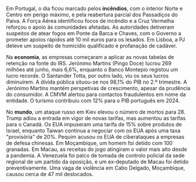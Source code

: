 Em Portugal, o dia ficou marcado pelos **incêndios**, com o interior Norte e Centro em perigo máximo, e pela reabertura parcial dos Passadiços do Paiva. A Força Aérea identificou focos de incêndio e a Cruz Vermelha reforçou o apoio às comunidades afetadas. As autoridades detiveram suspeitos de atear fogos em Ponte da Barca e Chaves, com o Governo a prometer apoios rápidos até 10 mil euros para os lesados. Em Lisboa, a PJ deteve um suspeito de homicídio qualificado e profanação de cadáver.

Na **economia**, as empresas começaram a aplicar as novas tabelas de retenção na fonte do IRS. Jerónimo Martins (Pingo Doce) lucrou 269 milhões até junho, mais 6,6%, enquanto o Banco Montepio registou um lucro recorde. O Santander Totta, por outro lado, viu os seus lucros diminuírem. A dívida pública situou-se nos 98,1% do PIB no 2.º trimestre. A Jerónimo Martins mantém perspetivas de crescimento, apesar da prudência do consumidor. A CMVM alertou para contactos fraudulentos em nome da entidade. O turismo contribuiu com 12% para o PIB português em 2024.

No **mundo**, um ataque russo em Kiev elevou o número de mortos para 28. Trump adiou a entrada em vigor de novas tarifas, mas aumentou as tarifas para o Canadá. Os EUA impuseram uma tarifa de 15% sobre produtos de Israel, enquanto Taiwan continua a negociar com os EUA após uma taxa "provisória" de 20%. Pequim acusou os EUA de ciberataques a empresas de defesa chinesas. Em Moçambique, um homem foi detido com 100 granadas. Em Macau, as receitas do jogo atingiram o valor mais alto desde a pandemia. A Venezuela foi palco de tomada de controlo policial da sede regional de um partido da oposição, e um ex-deputado de Macau foi detido preventivamente. Uma vaga de violência em Cabo Delgado, Moçambique, causou cerca de 47 mil deslocados.